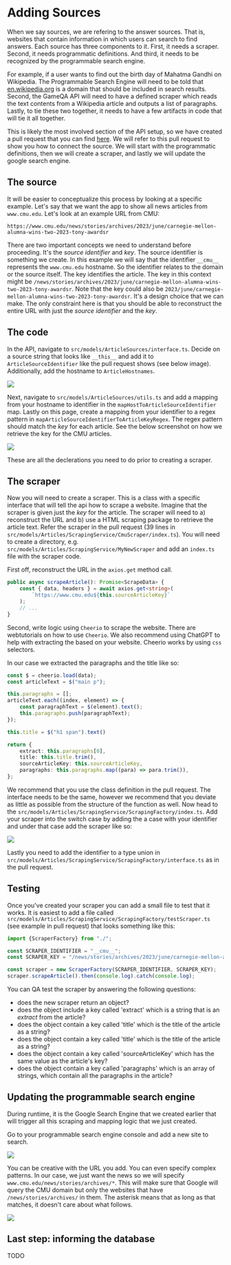 # Adding Sources

When we say sources, we are refering to the answer sources. That is, websites that contain information in which users can search to find answers.
Each source has three components to it. First, it needs a scraper. Second, it needs programmatic definitions. And third, it needs to be recognized by the programmable search engine.

For example, if a user wants to find out the birth day of Mahatma Gandhi on Wikipedia. The Programmable Search Engine will need to be told that [en.wikipedia.org](en.wikipedia.org) is a domain that should be included in search results. Second, the GameQA API will need to have a defined scraper which reads the text contents from a Wikipedia article and outputs a list of paragraphs. Lastly, to tie these two together, it needs to have a few artifacts in code that will tie it all together.

This is likely the most involved section of the API setup, so we have created a pull request that you can find [here](https://github.com/gameqa/api-is/pull/42). We will refer to this pull request to show you how to connect the source. We will start with the programmatic definitions, then we will create a scraper, and lastly we will update the google search engine.

## The source
It will be easier to conceptualize this process by looking at a specific example. Let's say that we want the app to show all news articles from `www.cmu.edu`. Let's look at an example URL from CMU:

`https://www.cmu.edu/news/stories/archives/2023/june/carnegie-mellon-alumna-wins-two-2023-tony-awardsr`

There are two important concepts we need to understand before proceeding. It's the *source identifier* and *key*. The source identifier is something we create. In this example we will say that the identifier `__cmu__` represents the `www.cmu.edu` hostname. So the identifier relates to the domain or the source itself. The key identifies the article. The key in this context might be `/news/stories/archives/2023/june/carnegie-mellon-alumna-wins-two-2023-tony-awardsr`. Note that the key could also be `2023/june/carnegie-mellon-alumna-wins-two-2023-tony-awardsr`. It's a design choice that we can make. The only constraint here is that you should be able to reconstruct the entire URL with just the *source identifier* and the *key*. 

## The code

In the API, navigate to `src/models/ArticleSources/interface.ts`. Decide on a source string that looks like `__this__` and add it to `ArticleSourceIdentifier` like the pull request shows (see below image). Additionally, add the hostname to `ArticleHostnames`.

![](../_media/sources_interface.png)

Next, navigate to `src/models/ArticleSources/utils.ts` and add a mapping from your hostname to identifier in the `mapHostToArticleSourceIdentifier` map. Lastly on this page, create a mapping from your identifier to a regex pattern in `mapArticleSourceIdentifierToArticleKeyRegex`. The regex pattern should match the *key* for each article. See the below screenshot on how we retrieve the key for the CMU articles.

![](../_media/sources_utils.png)

These are all the declerations you need to do prior to creating a scraper.

## The scraper

Now you will need to create a scraper. This is a class with a specific interface that will tell the api how to scrape a website. Imagine that the scraper is given just the *key* for the article. The scraper will need to a) reconstruct the URL and b) use a HTML scraping package to retrieve the article text. Refer the scraper in the pull request (39 lines in `src/models/Articles/ScrapingService/CmuScraper/index.ts`). You will need to create a directory, e.g. `src/models/Articles/ScrapingService/MyNewScraper` and add an `index.ts` file with the scraper code.

First off, reconstruct the URL in the `axios.get` method call.

```ts
public async scrapeArticle(): Promise<ScrapeData> {
    const { data, headers } = await axios.get<string>(
        `https://www.cmu.edu${this.sourceArticleKey}`
    );
    // ...
}
```

Second, write logic using `Cheerio` to scrape the website. There are webtutorials on how to use `Cheerio`. We also recommend using ChatGPT to help with extracting the based on your website. Cheerio works by using `css` selectors.

In our case we extracted the paragraphs and the title like so:

```ts
const $ = cheerio.load(data);
const articleText = $("main p");

this.paragraphs = [];
articleText.each((index, element) => {
    const paragraphText = $(element).text();
    this.paragraphs.push(paragraphText);
});

this.title = $("h1 span").text()

return {
    extract: this.paragraphs[0],
    title: this.title.trim(),
    sourceArticleKey: this.sourceArticleKey,
    paragraphs: this.paragraphs.map((para) => para.trim()),
};
```

We recommend that you use the class definition in the pull request. The interface needs to be the same, however we recommend that you deviate as little as possible from the structure of the function as well. Now head to the `src/models/Articles/ScrapingService/ScrapingFactory/index.ts`. Add your scraper into the switch case by adding the a case with your identifier and under that case add the scraper like so:

![](../_media/scraper_scrapercode.png)

Lastly you need to add the identifier to a type union in `src/models/Articles/ScrapingService/ScrapingFactory/interface.ts` as in the pull request.

## Testing

Once you've created your scraper you can add a small file to test that it works. It is easiest to add a file called `src/models/Articles/ScrapingService/ScrapingFactory/testScraper.ts` (see example in pull request) that looks something like this:

```ts
import {ScraperFactory} from "./";

const SCRAPER_IDENTIFIER = "__cmu__";
const SCRAPER_KEY = "/news/stories/archives/2023/june/carnegie-mellon-alumna-wins-two-2023-tony-awardsr";

const scraper = new ScraperFactory(SCRAPER_IDENTIFIER, SCRAPER_KEY);
scraper.scrapeArticle().then(console.log).catch(console.log);
```

You can QA test the scraper by answering the following questions:

* does the new scraper return an object?
* does the object include a key called 'extract' which is a string that is an *extract* from the article?
* does the object contain a key called 'title' which is the title of the article as a string?
* does the object contain a key called 'title' which is the title of the article as a string?
* does the object contain a key called 'sourceArticleKey' which has the same value as the article's key?
* does the object contain a key called 'paragraphs' which is an array of strings, which contain all the paragraphs in the article?

## Updating the programmable search engine

During runtime, it is the Google Search Engine that we created earlier that will trigger all this scraping and mapping logic that we just created.

Go to your programmable search engine console and add a new site to search.

![](../_media/scraper_add_site.png)

You can be creative with the URL you add. You can even specify complex patterns. In our case, we just want the news so we will specify `www.cmu.edu/news/stories/archives/*`. This will make sure that Google will query the CMU domain but only the websites that have `/news/stories/archives/` in them. The asterisk means that as long as that matches, it doesn't care about what follows.

![](../_media/scraper_add_pattern.png)

## Last step: informing the database

TODO